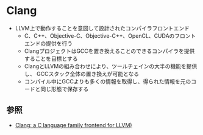 # Clang
- LLVM上で動作することを意図して設計されたコンパイラフロントエンド
  - C、C++、Objective-C、Objective-C++、OpenCL、CUDAのフロントエンドの提供を行う
  - ClangプロジェクトはGCCを置き換えることのできるコンパイラを提供することを目標とする
  - ClangとLLVMの組み合わせにより、ツールチェインの大半の機能を提供し、
    GCCスタック全体の置き換えが可能となる
  - コンパイル中にGCCよりも多くの情報を取得し、得られた情報を元のコードと同じ形態で保存する

## 参照
- [Clang: a C language family frontend for LLVM)](https://clang.llvm.org/)
